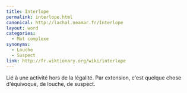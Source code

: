 ```yaml
---
title: Interlope
permalink: interlope.html
canonical: http://lachal.neamar.fr/Interlope
layout: word
categories:
  - Mot complexe
synonyms:
  - Louche
  - Suspect
link: http://fr.wiktionary.org/wiki/interlope
---
```


Lié à une activité hors de la légalité. Par extension, c'est quelque chose d'équivoque, de louche, de suspect.

